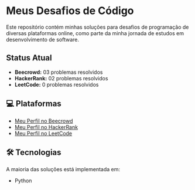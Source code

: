 # Meus Desafios de Código

Este repositório contém minhas soluções para desafios de programação de diversas plataformas online, como parte da minha jornada de estudos em desenvolvimento de software.

## Status Atual

- **Beecrowd:** 03 problemas resolvidos
- **HackerRank:** 02 problemas resolvidos
- **LeetCode:** 0 problemas resolvidos



## 💻 Plataformas

- [Meu Perfil no Beecrowd](https://judge.beecrowd.com/pt/profile/489458)
- [Meu Perfil no HackerRank](https://www.hackerrank.com/profile/fabio_almeida89)
- [Meu Perfil no LeetCode](https://leetcode.com/u/fabioalmeida89/)

## 🛠️ Tecnologias

A maioria das soluções está implementada em:

- Python
